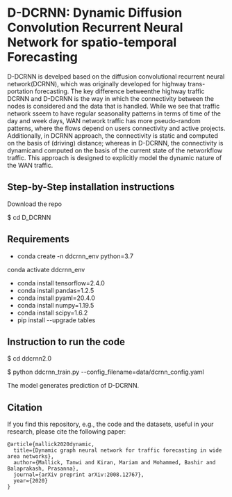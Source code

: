 # D-DCRNN: Dynamic Diffusion Convolution Recurrent Neural Network for spatio-temporal Forecasting

D-DCRNN is develped based on the diffusion convolutional recurrent neural network(DCRNN), which was originally developed for highway trans-portation  forecasting.  The  key  difference  betweenthe  highway  traffic  DCRNN  and D-DCRNN is  the  way  in which  the  connectivity  between  the  nodes  is  considered  and the  data  that  is  handled.  While  we  see  that  traffic  network sseem  to  have  regular  seasonality  patterns  in  terms  of  time of the day   and   week days,   WAN network   traffic   has   more   pseudo-random patterns, where the flows depend on users connectivity and  active  projects.  Additionally,  in  DCRNN  approach,  the connectivity  is  static  and  computed  on  the  basis  of  (driving) distance;  whereas  in D-DCRNN,  the  connectivity  is  dynamicand computed on the basis of the current state of the networkflow traffic. This approach is designed to explicitly model the dynamic nature of the WAN traffic. 

## Step-by-Step installation instructions 
Download the repo 

$ cd D_DCRNN

## Requirements
- conda create -n ddcrnn_env python=3.7   

conda activate ddcrnn_env

- conda install tensorflow=2.4.0
- conda install pandas=1.2.5
- conda install pyaml=20.4.0
- conda install numpy=1.19.5
- conda install scipy=1.6.2
- pip install --upgrade tables

## Instruction to run the code
$ cd ddcrnn2.0

$ python ddcrnn_train.py --config_filename=data/dcrnn_config.yaml

The model generates prediction of D-DCRNN.

## Citation

If you find this repository, e.g., the code and the datasets, useful in your research, please cite the following paper:
```
@article{mallick2020dynamic,
  title={Dynamic graph neural network for traffic forecasting in wide area networks},
  author={Mallick, Tanwi and Kiran, Mariam and Mohammed, Bashir and Balaprakash, Prasanna},
  journal={arXiv preprint arXiv:2008.12767},
  year={2020}
}
```

